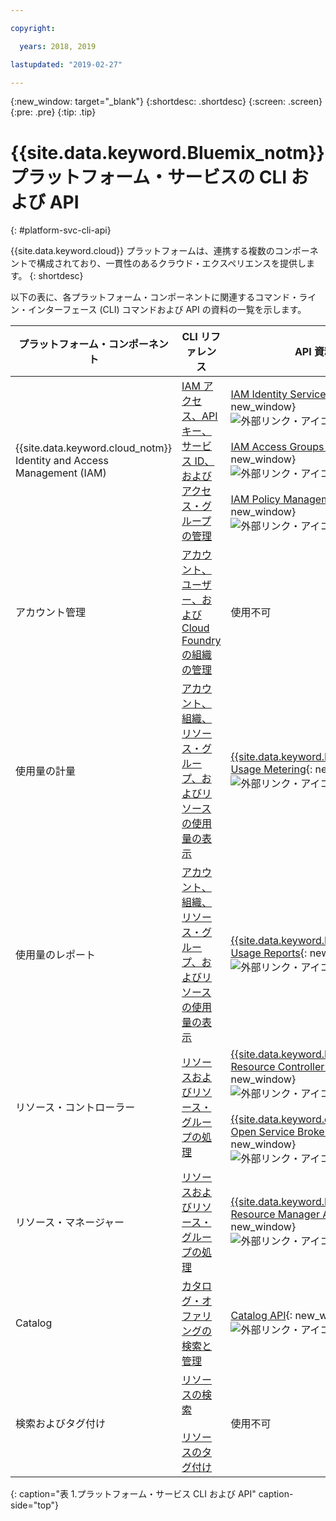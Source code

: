 ```yaml
---

copyright:

  years: 2018, 2019

lastupdated: "2019-02-27"

---
```


{:new_window: target="_blank"}
{:shortdesc: .shortdesc}
{:screen: .screen}
{:pre: .pre}
{:tip: .tip}

# {{site.data.keyword.Bluemix_notm}} プラットフォーム・サービスの CLI および API
{: #platform-svc-cli-api}

{{site.data.keyword.cloud}} プラットフォームは、連携する複数のコンポーネントで構成されており、一貫性のあるクラウド・エクスペリエンスを提供します。
{: shortdesc}

以下の表に、各プラットフォーム・コンポーネントに関連するコマンド・ライン・インターフェース (CLI) コマンドおよび API の資料の一覧を示します。

| プラットフォーム・コンポーネント | CLI リファレンス | API 資料 |
| ----- | ----- | ----- |
| {{site.data.keyword.cloud_notm}} Identity and Access Management (IAM) | [IAM アクセス、API キー、サービス ID、およびアクセス・グループの管理](/docs/cli/reference/ibmcloud?topic=cloud-cli-ibmcloud_commands_iam) | [IAM Identity Services API](https://console.cloud.ibm.com/apidocs/iam-identity-token-api){: new_window} ![外部リンク・アイコン](../icons/launch-glyph.svg "外部リンク・アイコン") <br><br>  [IAM Access Groups API](https://console.cloud.ibm.com/apidocs/iam-access-groups){: new_window} ![外部リンク・アイコン](../icons/launch-glyph.svg "外部リンク・アイコン") <br><br> [IAM Policy Management API](https://console.cloud.ibm.com/apidocs/iam-policy-management){: new_window} ![外部リンク・アイコン](../icons/launch-glyph.svg "外部リンク・アイコン") |
| アカウント管理 | [アカウント、ユーザー、および Cloud Foundry の組織の管理](/docs/cli/reference/ibmcloud?topic=cloud-cli-ibmcloud_commands_account) |  使用不可 |
| 使用量の計量 | [アカウント、組織、リソース・グループ、およびリソースの使用量の表示](/docs/cli/reference/ibmcloud?topic=cloud-cli-ibmcloud_billing) |  [{{site.data.keyword.Bluemix_notm}} Usage Metering](https://console.cloud.ibm.com/apidocs/usage-metering){: new_window} ![外部リンク・アイコン](../icons/launch-glyph.svg "外部リンク・アイコン") |
| 使用量のレポート |  [アカウント、組織、リソース・グループ、およびリソースの使用量の表示](/docs/cli/reference/ibmcloud?topic=cloud-cli-ibmcloud_billing) |  [{{site.data.keyword.Bluemix_notm}} Usage Reports](https://console.cloud.ibm.com/apidocs/metering-reporting){: new_window} ![外部リンク・アイコン](../icons/launch-glyph.svg "外部リンク・アイコン") |
| リソース・コントローラー | [リソースおよびリソース・グループの処理](/docs/cli/reference/ibmcloud?topic=cloud-cli-ibmcloud_commands_resource) | [{{site.data.keyword.Bluemix_notm}} Resource Controller API](https://console.cloud.ibm.com/apidocs/resource-controller){: new_window} ![外部リンク・アイコン](../icons/launch-glyph.svg "外部リンク・アイコン") <br><br> [{{site.data.keyword.cloud_notm}} Open Service Broker API](https://console.cloud.ibm.com/apidocs/ibm-cloud-osb-api){: new_window} ![外部リンク・アイコン](../icons/launch-glyph.svg "外部リンク・アイコン") |
| リソース・マネージャー | [リソースおよびリソース・グループの処理](/docs/cli/reference/ibmcloud?topic=cloud-cli-ibmcloud_commands_resource) | [{{site.data.keyword.Bluemix_notm}} Resource Manager API](https://console.cloud.ibm.com/apidocs/resource-manager){: new_window} ![外部リンク・アイコン](../icons/launch-glyph.svg "外部リンク・アイコン") |
| Catalog | [カタログ・オファリングの検索と管理](/docs/cli/reference/ibmcloud?topic=cloud-cli-ibmcloud_catalog) | [Catalog API](https://console.cloud.ibm.com/apidocs/globalcatalog){: new_window} ![外部リンク・アイコン](../icons/launch-glyph.svg "外部リンク・アイコン") |
| 検索およびタグ付け | [リソースの検索](/docs/cli/reference/ibmcloud?topic=cloud-cli-ibmcloud_commands_resource#ibmcloud_resource_search) <br><br>  [リソースのタグ付け](/docs/cli/reference/ibmcloud/cli_resource_group.html#ibmcloud_resource_tags) | 使用不可 |
{: caption="表 1.プラットフォーム・サービス CLI および API" caption-side="top"}


